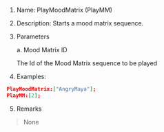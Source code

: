 1. Name: PlayMoodMatrix (PlayMM)

2. Description: Starts a mood matrix sequence.

3. Parameters

    a. Mood Matrix ID

    The Id of the Mood Matrix sequence to be played

4. Examples:
```json
PlayMoodMatrix:["AngryMaya"];
PlayMM:[2];
```

5. Remarks
>None